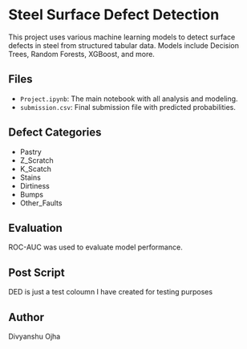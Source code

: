# Steel Surface Defect Detection

This project uses various machine learning models to detect surface defects in steel from structured tabular data. Models include Decision Trees, Random Forests, XGBoost, and more.

## Files
- `Project.ipynb`: The main notebook with all analysis and modeling.
- `submission.csv`: Final submission file with predicted probabilities.

## Defect Categories
- Pastry
- Z_Scratch
- K_Scatch
- Stains
- Dirtiness
- Bumps
- Other_Faults

## Evaluation
ROC-AUC was used to evaluate model performance.

## Post Script
DED is just a test coloumn I have created for testing purposes

## Author
Divyanshu Ojha

